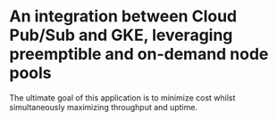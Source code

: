 # An integration between Cloud Pub/Sub and GKE, leveraging preemptible and on-demand node pools
The ultimate goal of this application is to minimize cost whilst simultaneously maximizing throughput and uptime. 
